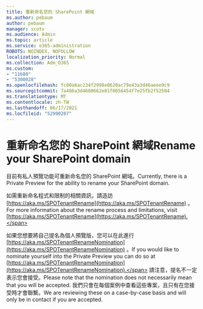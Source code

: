 ```yaml
---
title: 重新命名您的 SharePoint 網域
ms.author: pebaum
author: pebaum
manager: scotv
ms.audience: Admin
ms.topic: article
ms.service: o365-administration
ROBOTS: NOINDEX, NOFOLLOW
localization_priority: Normal
ms.collection: Adm_O365
ms.custom:
- "11680"
- "5300028"
ms.openlocfilehash: fc80a6ac234f2998e0620ac79e43a3d46aeee9c9
ms.sourcegitcommit: 7a406a3d4680662e81f0056454f7e25fb2f52504
ms.translationtype: MT
ms.contentlocale: zh-TW
ms.lasthandoff: 06/17/2021
ms.locfileid: "52990207"
---
```

# <a name="rename-your-sharepoint-domain"></a><span data-ttu-id="f522b-102">重新命名您的 SharePoint 網域</span><span class="sxs-lookup"><span data-stu-id="f522b-102">Rename your SharePoint domain</span></span>

<span data-ttu-id="f522b-103">目前有私人預覽功能可重新命名您的 SharePoint 網域。</span><span class="sxs-lookup"><span data-stu-id="f522b-103">Currently, there is a Private Preview for the ability to rename your SharePoint domain.</span></span>

<span data-ttu-id="f522b-104">如需重新命名程式和限制的相關資訊，請造訪 [https://aka.ms/SPOTenantRename](https://aka.ms/SPOTenantRename) 。</span><span class="sxs-lookup"><span data-stu-id="f522b-104">For more information about the rename process and limitations, visit [https://aka.ms/SPOTenantRename](https://aka.ms/SPOTenantRename).</span></span>

<span data-ttu-id="f522b-105">如果您想要將自己提名為個人預覽版，您可以在此進行 [https://aka.ms/SPOTenantRenameNomination](https://aka.ms/SPOTenantRenameNomination) 。</span><span class="sxs-lookup"><span data-stu-id="f522b-105">If you would like to nominate yourself into the Private Preview you can do so at [https://aka.ms/SPOTenantRenameNomination](https://aka.ms/SPOTenantRenameNomination).</span></span> <span data-ttu-id="f522b-106">請注意，提名不一定表示您會接受。</span><span class="sxs-lookup"><span data-stu-id="f522b-106">Please note that the nomination does not necessarily mean that you will be accepted.</span></span> <span data-ttu-id="f522b-107">我們只會在每個案例中查看這些專案，且只有在您接受時才會聯繫。</span><span class="sxs-lookup"><span data-stu-id="f522b-107">We are reviewing these on a case-by-case basis and will only be in contact if you are accepted.</span></span>

